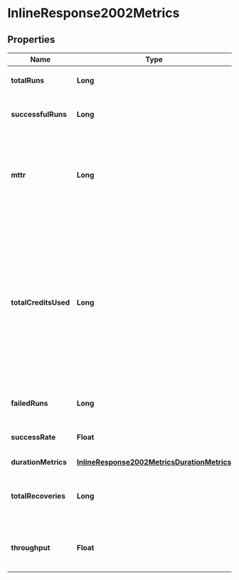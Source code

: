 

# InlineResponse2002Metrics

## Properties

Name | Type | Description | Notes
------------ | ------------- | ------------- | -------------
**totalRuns** | **Long** | The total number of runs. | 
**successfulRuns** | **Long** | The number of successful runs. | 
**mttr** | **Long** | The mean time to recovery (mean time between failures and their next success) in seconds. | 
**totalCreditsUsed** | **Long** | The total credits consumed by the workflow in the aggregation window. Note that Insights is not a real time financial reporting tool and should not be used for credit reporting. | 
**failedRuns** | **Long** | The number of failed runs. | 
**successRate** | **Float** | The ratio of successful runs / total runs. | 
**durationMetrics** | [**InlineResponse2002MetricsDurationMetrics**](InlineResponse2002MetricsDurationMetrics.md) |  | 
**totalRecoveries** | **Long** | The number of recovered workflow executions per day. | 
**throughput** | **Float** | The average number of runs per day. | 



